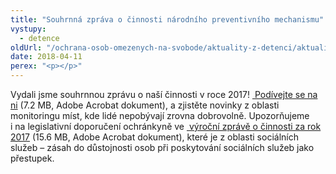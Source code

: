 ```yaml
---
title: "Souhrnná zpráva o činnosti národního preventivního mechanismu"
vystupy:
  - detence
oldUrl: "/ochrana-osob-omezenych-na-svobode/aktuality-z-detenci/aktuality-z-detenci-2018/souhrnna-zprava-o-cinnosti-narodniho-preventivniho-mechanismu/"
date: 2018-04-11
perex: "<p></p>"
---
```


<!-- imported from the old website -->

<p>Vydali jsme souhrnnou zprávu o naší činnosti v roce 2017! <a title="Otevření do nového okna" href="/uploads-import/ochrana_osob/Zpravy-vyrocni/2017-DET-vyrocni-zprava.pdf" target="_blank"> Podívejte se na ni</a> (7.2 MB, Adobe Acrobat dokument), a zjistěte novinky z oblasti monitoringu míst, kde lidé nepobývají zrovna dobrovolně. Upozorňujeme i na legislativní doporučení ochránkyně ve <a title="Otevření do nového okna" href="/uploads-import/zpravy_pro_poslaneckou_snemovnu/Vyrocni-zprava-2017_web.pdf" target="_blank"> výroční zprávě o činnosti za rok 2017</a> (15.6 MB, Adobe Acrobat dokument), které je z oblasti sociálních služeb – zásah do důstojnosti osob při poskytování sociálních služeb jako přestupek.</p>
